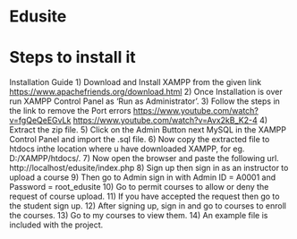# Edusite

# Steps to install it
  Installation Guide
    1) Download and Install XAMPP from the given link
      https://www.apachefriends.org/download.html
    2) Once Installation is over run XAMPP Control Panel as ‘Run as Administrator’.
    3) Follow the steps in the link to remove the Port errors
      https://www.youtube.com/watch?v=fgQeQeEGvLk
      https://www.youtube.com/watch?v=Avx2kB_K2-4
    4) Extract the zip file.
    5) Click on the Admin Button next MySQL in the XAMPP Control Panel and import the .sql file.
    6) Now copy the extracted file to htdocs inthe location where u have downloaded XAMPP, for eg. D:/XAMPP/htdocs/.
    7) Now open the browser and paste the following url.
      http://localhost/edusite/index.php
    8) Sign up then sign in as an instructor to upload a course
    9) Then go to Admin sign in with Admin ID = A0001 and Password = root_edusite
    10) Go to permit courses to allow or deny the request of course upload.
    11) If you have accepted the request then go to the student sign up.
    12) After signing up, sign in and go to courses to enroll the courses.
    13) Go to my courses to view them.
    14) An example file is included with the project.
